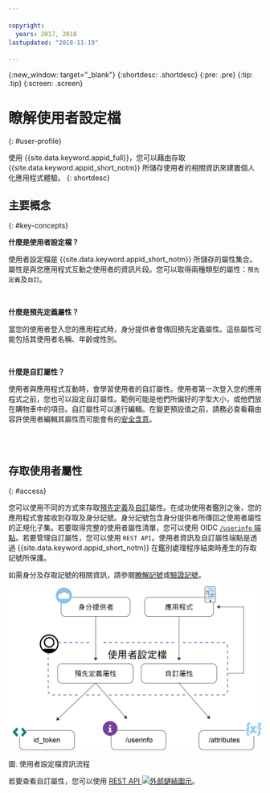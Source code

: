 ```yaml
---

copyright:
  years: 2017, 2018
lastupdated: "2018-11-19"

---
```


{:new_window: target="_blank"}
{:shortdesc: .shortdesc}
{:pre: .pre}
{:tip: .tip}
{:screen: .screen}

# 瞭解使用者設定檔
{: #user-profile}

使用 {{site.data.keyword.appid_full}}，您可以藉由存取 {{site.data.keyword.appid_short_notm}} 所儲存使用者的相關資訊來建置個人化應用程式體驗。
{: shortdesc}

## 主要概念
{: #key-concepts}

**什麼是使用者設定檔？**

使用者設定檔是 {{site.data.keyword.appid_short_notm}} 所儲存的屬性集合。屬性是與您應用程式互動之使用者的資訊片段。您可以取得兩種類型的屬性：`預先定義`及`自訂`。

</br>

**什麼是預先定義屬性？**

當您的使用者登入您的應用程式時，身分提供者會傳回預先定義屬性。這些屬性可能包括其使用者名稱、年齡或性別。

</br>

**什麼是自訂屬性？**

使用者與應用程式互動時，會學習使用者的自訂屬性。使用者第一次登入您的應用程式之前，您也可以設定自訂屬性。範例可能是他們所偏好的字型大小，或他們放在購物車中的項目。自訂屬性可以進行編輯。在變更預設值之前，請務必查看藉由容許使用者編輯其屬性而可能會有的[安全含意](custom-attributes.html)。

</br>
</br>

## 存取使用者屬性
{: #access}

您可以使用不同的方式來存取[預先定義](predefined.html)及[自訂](custom-attributes.html)屬性。在成功使用者鑑別之後，您的應用程式會接收到存取及身分記號。身分記號包含身分提供者所傳回之使用者屬性的正規化子集。若要取得完整的使用者屬性清單，您可以使用 OIDC [`/userinfo` 端點](https://appid-oauth.ng.bluemix.net/swagger-ui/#!/Authorization_Server_V3/userInfo)。若要管理自訂屬性，您可以使用 `REST API`。使用者資訊及自訂屬性端點是透過 {{site.data.keyword.appid_short_notm}} 在鑑別處理程序結束時產生的存取記號所保護。

如需身分及存取記號的相關資訊，請參閱[瞭解記號](/docs/services/appid/authorization.html#tokens)或[驗證記號](/docs/services/appid/tokens.html)。

![{{site.data.keyword.appid_short_notm}} 使用者設定檔架構](images/user-profile1.png)

圖. 使用者設定檔資訊流程

若要查看自訂屬性，您可以使用 <a href="https://appid-profiles.ng.bluemix.net/swagger-ui/index.html#/Attributes" target="_blank">REST API <img src="../../icons/launch-glyph.svg" alt="外部鏈結圖示"></a>。


</br>
</br>
